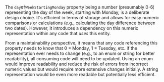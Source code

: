 The `dayOfWeekStartingMonday` property being a number (presumably 0-6) representing the day of the week, starting with Monday, is a deliberate design choice. It's efficient in terms of storage and allows for easy numeric comparisons or calculations (e.g., calculating the day difference between two dates). However, it introduces a dependency on this numeric representation within any code that *uses* this entity.  

From a maintainability perspective, it means that any code referencing this property needs to know that 0 = Monday, 1 = Tuesday, etc.  If the representation ever needs to change (e.g., to an enum or string for better readability), all consuming code will need to be updated. Using an enum would improve readability and reduce the risk of errors from incorrect numeric values but would require more extensive changes initially.  A string representation would be even more readable but potentially less efficient.